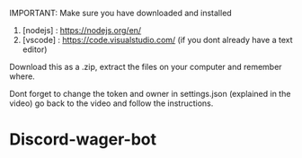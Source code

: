 IMPORTANT: Make sure you have downloaded and installed 
1. [nodejs] : https://nodejs.org/en/
2. [vscode] : https://code.visualstudio.com/ (if you dont already have a text editor)

Download this as a .zip, extract the files on your computer and remember where.

Dont forget to change the token and owner in settings.json (explained in the video)
go back to the video and follow the instructions.
# Discord-wager-bot
